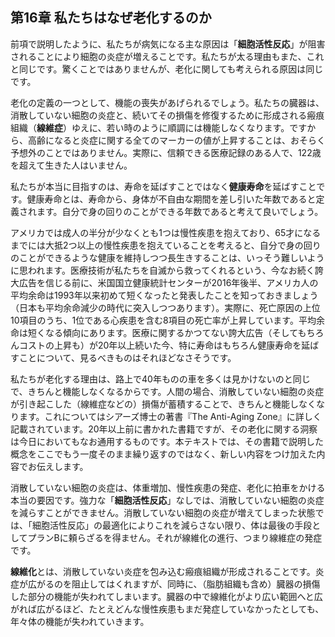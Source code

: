 ## 第16章 私たちはなぜ老化するのか

前項で説明したように、私たちが病気になる主な原因は「**細胞活性反応**」が阻害されることにより細胞の炎症が増えることです。私たちが太る理由もまた、これと同じです。驚くことではありませんが、老化に関しても考えられる原因は同じです。

老化の定義の一つとして、機能の喪失があげられるでしょう。私たちの臓器は、消散していない細胞の炎症と、続いてその損傷を修復するために形成される瘢痕組織（**線維症**）ゆえに、若い時のように順調には機能しなくなります。ですから、高齢になると炎症に関する全てのマーカーの値が上昇することは、おそらく予想外のことではありません。実際に、信頼できる医療記録のある人で、122歳を超えて生きた人はいません。

私たちが本当に目指すのは、寿命を延ばすことではなく**健康寿命**を延ばすことです。健康寿命とは、寿命から、身体が不自由な期間を差し引いた年数であると定義されます。自分で身の回りのことができる年数であると考えて良いでしょう。

アメリカでは成人の半分が少なくとも1つは慢性疾患を抱えており、65才になるまでには大抵2つ以上の慢性疾患を抱えていることを考えると、自分で身の回りのことができるような健康を維持しつつ長生きすることは、いっそう難しいように思われます。医療技術が私たちを自滅から救ってくれるという、今なお続く誇大広告を信じる前に、米国国立健康統計センターが2016年後半、アメリカ人の平均余命は1993年以来初めて短くなったと発表したことを知っておきましょう（日本も平均余命減少の時代に突入しつつあります）。実際に、死亡原因の上位10項目のうち、1位である心疾患を含む8項目の死亡率が上昇しています。平均余命は短くなる傾向にあります。医療に関するかつてない誇大広告（そしてもちろんコストの上昇も）が20年以上続いた今、特に寿命はもちろん健康寿命を延ばすことについて、見るべきものはそれほどなさそうです。

私たちが老化する理由は、路上で40年ものの車を多くは見かけないのと同じで、きちんと機能しなくなるからです。人間の場合、消散していない細胞の炎症が引き起こした（線維症などの）損傷が蓄積することで、きちんと機能しなくなります。これについてはシアーズ博士の著書『The Anti-Aging Zone』に詳しく記載されています。20年以上前に書かれた書籍ですが、その老化に関する洞察は今日においてもなお通用するものです。本テキストでは、その書籍で説明した概念をここでもう一度そのまま繰り返すのではなく、新しい内容をつけ加えた内容でお伝えします。

消散していない細胞の炎症は、体重増加、慢性疾患の発症、老化に拍車をかける本当の要因です。強力な「**細胞活性反応**」なしでは、消散していない細胞の炎症を減らすことができません。消散していない細胞の炎症が増えてしまった状態では、「細胞活性反応」の最適化によりこれを減らさない限り、体は最後の手段としてプランBに頼らざるを得ません。それが線維化の進行、つまり線維症の発症です。

**線維化**とは、消散していない炎症を包み込む瘢痕組織が形成されることです。炎症が広がるのを阻止してはくれますが、同時に、（脂肪組織も含め）臓器の損傷した部分の機能が失われてしまいます。臓器の中で線維化がより広い範囲へと広がれば広がるほど、たとえどんな慢性疾患もまだ発症していなかったとしても、年々体の機能が失われていきます。
